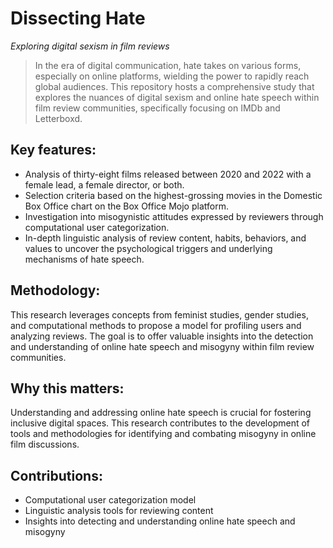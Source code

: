 # Dissecting Hate 
_Exploring digital sexism in film reviews_
> In the era of digital communication, hate takes on various forms, especially on online platforms, wielding the power to rapidly reach global audiences. This repository hosts a comprehensive study that explores the nuances of digital sexism and online hate speech within film review communities, specifically focusing on IMDb and Letterboxd.

## Key features: 
+ Analysis of thirty-eight films released between 2020 and 2022 with a female lead, a female director, or both.
+ Selection criteria based on the highest-grossing movies in the Domestic Box Office chart on the Box Office Mojo platform.
+ Investigation into misogynistic attitudes expressed by reviewers through computational user categorization.
+ In-depth linguistic analysis of review content, habits, behaviors, and values to uncover the psychological triggers and underlying mechanisms of hate speech.

## Methodology:
This research leverages concepts from feminist studies, gender studies, and computational methods to propose a model for profiling users and analyzing reviews. The goal is to offer valuable insights into the detection and understanding of online hate speech and misogyny within film review communities.

## Why this matters:
Understanding and addressing online hate speech is crucial for fostering inclusive digital spaces. This research contributes to the development of tools and methodologies for identifying and combating misogyny in online film discussions.

## Contributions:

+ Computational user categorization model
+ Linguistic analysis tools for reviewing content
+ Insights into detecting and understanding online hate speech and misogyny
